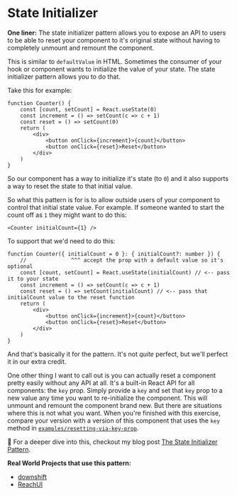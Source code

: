 # State Initializer

**One liner:** The state initializer pattern allows you to expose an API to
users to be able to reset your component to it's original state without having
to completely unmount and remount the component.

This is similar to `defaultValue` in HTML. Sometimes the consumer of your hook
or component wants to initialize the value of your state. The state initializer
pattern allows you to do that.

Take this for example:

```tsx
function Counter() {
	const [count, setCount] = React.useState(0)
	const increment = () => setCount(c => c + 1)
	const reset = () => setCount(0)
	return (
		<div>
			<button onClick={increment}>{count}</button>
			<button onClick={reset}>Reset</button>
		</div>
	)
}
```

So our component has a way to initialize it's state (to `0`) and it also
supports a way to reset the state to that initial value.

So what this pattern is for is to allow outside users of your component to
control that initial state value. For example. If someone wanted to start the
count off as `1` they might want to do this:

```tsx
<Counter initialCount={1} />
```

To support that we'd need to do this:

```tsx
function Counter({ initialCount = 0 }: { initialCount?: number }) {
	//              ^^^ accept the prop with a default value so it's optional
	const [count, setCount] = React.useState(initialCount) // <-- pass it to your state
	const increment = () => setCount(c => c + 1)
	const reset = () => setCount(initialCount) // <-- pass that initialCount value to the reset function
	return (
		<div>
			<button onClick={increment}>{count}</button>
			<button onClick={reset}>Reset</button>
		</div>
	)
}
```

And that's basically it for the pattern. It's not _quite_ perfect, but we'll
perfect it in our extra credit.

One other thing I want to call out is you can actually reset a component pretty
easily without any API at all. It's a built-in React API for all components: the
`key` prop. Simply provide a `key` and set that `key` prop to a new value any
time you want to re-initialize the component. This will unmount and remount the
component brand new. But there are situations where this is not what you want.
When you're finished with this exercise, compare your version with a version of
this component that uses the `key` method in
[`examples/resetting-via-key-prop`](http://localhost:3000/app/examples.resetting-via-key-prop).

📜 For a deeper dive into this, checkout my blog post
[The State Initializer Pattern](https://kentcdodds.com/blog/the-state-initializer-pattern).

**Real World Projects that use this pattern:**

- [downshift](https://github.com/downshift-js/downshift)
- [ReachUI](https://reach.tech)
